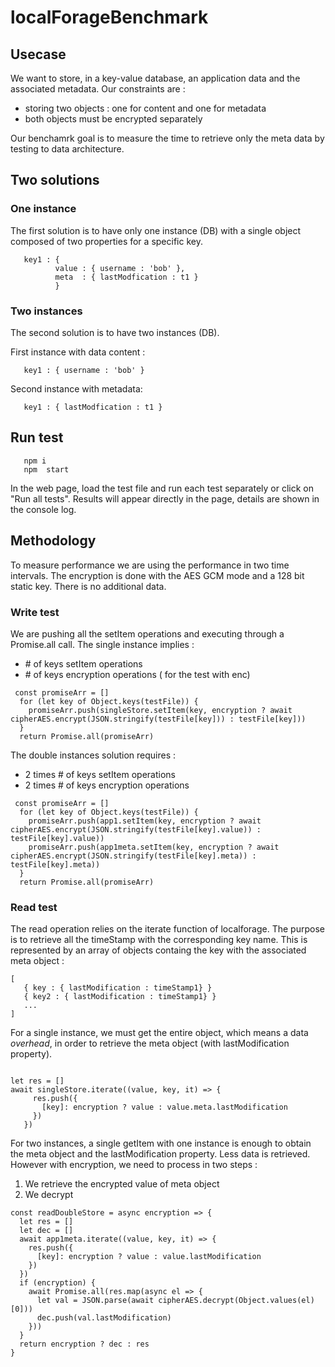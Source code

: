 # localForageBenchmark

## Usecase

We want to store, in a key-value database, an application data and the associated metadata. 
Our constraints are : 
- storing two objects : one for content and one for metadata
- both objects must be encrypted separately

Our benchamrk goal is to measure the time to retrieve only the meta data by testing to data architecture. 

## Two solutions 

### One instance 

The first solution is to have only one instance (DB) with a single object composed of two properties for a specific key.
```language-json
   key1 : {
          value : { username : 'bob' },
          meta  : { lastModfication : t1 }
          }
```

### Two instances 

The second solution is to have two instances (DB).

First instance with data content :
```language-json
   key1 : { username : 'bob' }
```
Second instance with metadata:
```language-json
   key1 : { lastModfication : t1 }
```
## Run test
```language-javascript
   npm i
   npm  start
```
In the web page, load the test file and run each test separately or click on "Run all tests". 
Results will appear directly in the page, details are shown in the console log. 

## Methodology

To measure performance we are using the performance in two time intervals. The encryption is done with the AES GCM mode and a 128 bit static key. There is no additional data. 

### Write test 

We are pushing all the setItem operations and executing through a Promise.all call. The single instance implies : 
- \# of keys setItem operations
- \# of keys encryption operations ( for the test with enc)

```language-javascript
 const promiseArr = []
  for (let key of Object.keys(testFile)) {
    promiseArr.push(singleStore.setItem(key, encryption ? await cipherAES.encrypt(JSON.stringify(testFile[key])) : testFile[key]))
  }
  return Promise.all(promiseArr)
```
The double instances solution requires : 
- 2 times # of keys setItem operations 
- 2 times # of keys encryption operations 
```language-javascript
 const promiseArr = []
  for (let key of Object.keys(testFile)) {
    promiseArr.push(app1.setItem(key, encryption ? await cipherAES.encrypt(JSON.stringify(testFile[key].value)) : testFile[key].value))
    promiseArr.push(app1meta.setItem(key, encryption ? await cipherAES.encrypt(JSON.stringify(testFile[key].meta)) : testFile[key].meta))
  }
  return Promise.all(promiseArr)
  ```
  
### Read test

The read operation relies on the iterate function of localforage. The purpose is to retrieve all the timeStamp with the corresponding key name. This is represented by  an array of objects containg the key with the associated meta object : 
```language-json
[ 
   { key : { lastModification : timeStamp1} }
   { key2 : { lastModification : timeStamp1} }
   ...
]
```
For a single instance, we must get the entire object, which means a data *overhead*, in order to retrieve the meta object (with lastModification property).  

```language-javascript

let res = []
await singleStore.iterate((value, key, it) => {
     res.push({
       [key]: encryption ? value : value.meta.lastModification
     })
   })
```
For two instances, a single getItem with one instance is enough to obtain the meta object and the lastModification property. Less data is retrieved. However with encryption, we need to process in two steps : 
1. We retrieve the encrypted value of meta object
2. We decrypt 

```language-javascript
const readDoubleStore = async encryption => {
  let res = []
  let dec = []
  await app1meta.iterate((value, key, it) => {
    res.push({
      [key]: encryption ? value : value.lastModification
    })
  })
  if (encryption) {
    await Promise.all(res.map(async el => {
      let val = JSON.parse(await cipherAES.decrypt(Object.values(el)[0]))
      dec.push(val.lastModification)
    }))
  }
  return encryption ? dec : res
}
```
